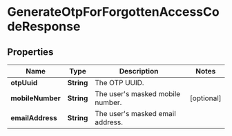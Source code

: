 

# GenerateOtpForForgottenAccessCodeResponse

## Properties

Name | Type | Description | Notes
------------ | ------------- | ------------- | -------------
**otpUuid** | **String** | The OTP UUID. | 
**mobileNumber** | **String** | The user&#39;s masked mobile number. |  [optional]
**emailAddress** | **String** | The user&#39;s masked email address. | 




